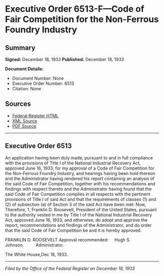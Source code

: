 # Executive Order 6513-F—Code of Fair Competition for the Non-Ferrous Foundry Industry

## Summary

**Signed:** December 18, 1933
**Published:** December 18, 1933

**Document Details:**
- Document Number: None
- Executive Order Number: 6513
- Citation: None

## Sources
- [Federal Register HTML](https://www.presidency.ucsb.edu/documents/executive-order-6513-f-code-fair-competition-for-the-non-ferrous-foundry-industry)
- [XML Source](None)
- [PDF Source](None)

---

## Executive Order 6513

An application having been duly made, pursuant to and in full compliance with the provisions of Title I of the National Industrial Recovery Act, approved June 16, 1933, for my approval of a Code of Fair Competition for the Non-Ferrous Foundry Industry, and hearings having been hold thereon and the Administrator having rendered his report containing an analysis of the said Code of Fair Competition, together with his recommendations and findings with respect thereto and the Administrator having found that the said Code of Fair Competition complies in all respects with the pertinent provisions of Title I of said Act and that the requirements of clauses (1) and (2) of subsection (a) of Section 3 of the said Act have been met:
Now, Therefore, 1, Franklin D. Roosevelt, President of the United States, pursuant to the authority vested in me by Title I of the National Industrial Recovery Act, approved June 16, 1933, and otherwise, do adopt and approve the report, recommendations and findings of the Administrator, and do order that the said Code of Fair Competition be and it is hereby approved.

FRANKLIN D. ROOSEVELT
Approval recommended:     Hugh S. Johnson.          Administrator.

The White House,Dec 18, 1933.

---

*Filed by the Office of the Federal Register on December 18, 1933*
